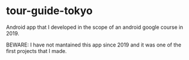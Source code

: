 # tour-guide-tokyo
Android app that I developed in the scope of an android google course in 2019.

BEWARE:
  I have not mantained this app since 2019 and it was one of the first projects that I made.
